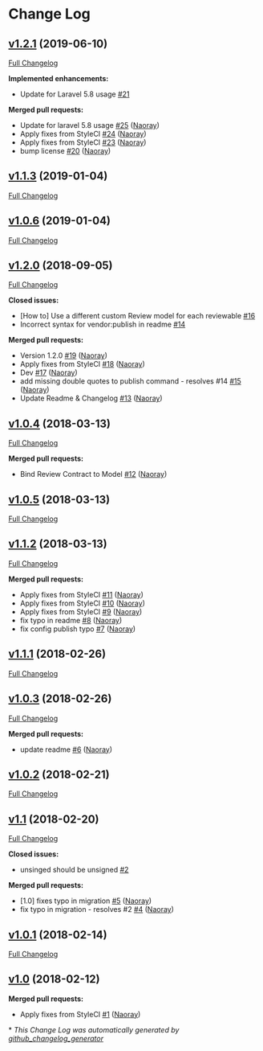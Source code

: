 # Change Log

## [v1.2.1](https://github.com/naoray/laravel-reviewable/tree/v1.2.1) (2019-06-10)
[Full Changelog](https://github.com/naoray/laravel-reviewable/compare/v1.1.3...v1.2.1)

**Implemented enhancements:**

- Update for Laravel 5.8 usage [\#21](https://github.com/Naoray/laravel-reviewable/issues/21)

**Merged pull requests:**

- Update for laravel 5.8 usage [\#25](https://github.com/Naoray/laravel-reviewable/pull/25) ([Naoray](https://github.com/Naoray))
- Apply fixes from StyleCI [\#24](https://github.com/Naoray/laravel-reviewable/pull/24) ([Naoray](https://github.com/Naoray))
- Apply fixes from StyleCI [\#23](https://github.com/Naoray/laravel-reviewable/pull/23) ([Naoray](https://github.com/Naoray))
- bump license [\#20](https://github.com/Naoray/laravel-reviewable/pull/20) ([Naoray](https://github.com/Naoray))

## [v1.1.3](https://github.com/naoray/laravel-reviewable/tree/v1.1.3) (2019-01-04)
[Full Changelog](https://github.com/naoray/laravel-reviewable/compare/v1.0.6...v1.1.3)

## [v1.0.6](https://github.com/naoray/laravel-reviewable/tree/v1.0.6) (2019-01-04)
[Full Changelog](https://github.com/naoray/laravel-reviewable/compare/v1.2.0...v1.0.6)

## [v1.2.0](https://github.com/naoray/laravel-reviewable/tree/v1.2.0) (2018-09-05)
[Full Changelog](https://github.com/naoray/laravel-reviewable/compare/v1.0.4...v1.2.0)

**Closed issues:**

- \[How to\] Use a different custom Review model for each reviewable [\#16](https://github.com/Naoray/laravel-reviewable/issues/16)
- Incorrect syntax for vendor:publish in readme [\#14](https://github.com/Naoray/laravel-reviewable/issues/14)

**Merged pull requests:**

- Version 1.2.0 [\#19](https://github.com/Naoray/laravel-reviewable/pull/19) ([Naoray](https://github.com/Naoray))
- Apply fixes from StyleCI [\#18](https://github.com/Naoray/laravel-reviewable/pull/18) ([Naoray](https://github.com/Naoray))
- Dev [\#17](https://github.com/Naoray/laravel-reviewable/pull/17) ([Naoray](https://github.com/Naoray))
- add missing double quotes to publish command - resolves \#14 [\#15](https://github.com/Naoray/laravel-reviewable/pull/15) ([Naoray](https://github.com/Naoray))
- Update Readme & Changelog [\#13](https://github.com/Naoray/laravel-reviewable/pull/13) ([Naoray](https://github.com/Naoray))

## [v1.0.4](https://github.com/naoray/laravel-reviewable/tree/v1.0.4) (2018-03-13)
[Full Changelog](https://github.com/naoray/laravel-reviewable/compare/v1.0.5...v1.0.4)

**Merged pull requests:**

- Bind Review Contract to Model [\#12](https://github.com/Naoray/laravel-reviewable/pull/12) ([Naoray](https://github.com/Naoray))

## [v1.0.5](https://github.com/naoray/laravel-reviewable/tree/v1.0.5) (2018-03-13)
[Full Changelog](https://github.com/naoray/laravel-reviewable/compare/v1.1.2...v1.0.5)

## [v1.1.2](https://github.com/naoray/laravel-reviewable/tree/v1.1.2) (2018-03-13)
[Full Changelog](https://github.com/naoray/laravel-reviewable/compare/v1.1.1...v1.1.2)

**Merged pull requests:**

- Apply fixes from StyleCI [\#11](https://github.com/Naoray/laravel-reviewable/pull/11) ([Naoray](https://github.com/Naoray))
- Apply fixes from StyleCI [\#10](https://github.com/Naoray/laravel-reviewable/pull/10) ([Naoray](https://github.com/Naoray))
- Apply fixes from StyleCI [\#9](https://github.com/Naoray/laravel-reviewable/pull/9) ([Naoray](https://github.com/Naoray))
- fix typo in readme [\#8](https://github.com/Naoray/laravel-reviewable/pull/8) ([Naoray](https://github.com/Naoray))
- fix config publish typo [\#7](https://github.com/Naoray/laravel-reviewable/pull/7) ([Naoray](https://github.com/Naoray))

## [v1.1.1](https://github.com/naoray/laravel-reviewable/tree/v1.1.1) (2018-02-26)
[Full Changelog](https://github.com/naoray/laravel-reviewable/compare/v1.0.3...v1.1.1)

## [v1.0.3](https://github.com/naoray/laravel-reviewable/tree/v1.0.3) (2018-02-26)
[Full Changelog](https://github.com/naoray/laravel-reviewable/compare/v1.0.2...v1.0.3)

**Merged pull requests:**

- update readme [\#6](https://github.com/Naoray/laravel-reviewable/pull/6) ([Naoray](https://github.com/Naoray))

## [v1.0.2](https://github.com/naoray/laravel-reviewable/tree/v1.0.2) (2018-02-21)
[Full Changelog](https://github.com/naoray/laravel-reviewable/compare/v1.1...v1.0.2)

## [v1.1](https://github.com/naoray/laravel-reviewable/tree/v1.1) (2018-02-20)
[Full Changelog](https://github.com/naoray/laravel-reviewable/compare/v1.0.1...v1.1)

**Closed issues:**

- unsinged should be unsigned [\#2](https://github.com/Naoray/laravel-reviewable/issues/2)

**Merged pull requests:**

- \[1.0\] fixes typo in migration [\#5](https://github.com/Naoray/laravel-reviewable/pull/5) ([Naoray](https://github.com/Naoray))
- fix typo in migration - resolves \#2 [\#4](https://github.com/Naoray/laravel-reviewable/pull/4) ([Naoray](https://github.com/Naoray))

## [v1.0.1](https://github.com/naoray/laravel-reviewable/tree/v1.0.1) (2018-02-14)
[Full Changelog](https://github.com/naoray/laravel-reviewable/compare/v1.0...v1.0.1)

## [v1.0](https://github.com/naoray/laravel-reviewable/tree/v1.0) (2018-02-12)
**Merged pull requests:**

- Apply fixes from StyleCI [\#1](https://github.com/Naoray/laravel-reviewable/pull/1) ([Naoray](https://github.com/Naoray))



\* *This Change Log was automatically generated by [github_changelog_generator](https://github.com/skywinder/Github-Changelog-Generator)*